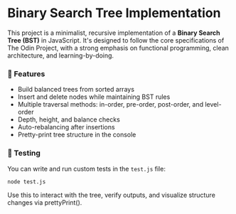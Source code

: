 # Binary Search Tree Implementation

This project is a minimalist, recursive implementation of a **Binary Search Tree (BST)** in JavaScript. It's designed to follow the core specifications of The Odin Project, with a strong emphasis on functional programming, clean architecture, and learning-by-doing.

### 🚀 Features
- Build balanced trees from sorted arrays
- Insert and delete nodes while maintaining BST rules
- Multiple traversal methods: in-order, pre-order, post-order, and level-order
- Depth, height, and balance checks
- Auto-rebalancing after insertions
- Pretty-print tree structure in the console

### 🧪 Testing
You can write and run custom tests in the `test.js` file:

```bash
node test.js
```

Use this to interact with the tree, verify outputs, and visualize structure changes via prettyPrint().
